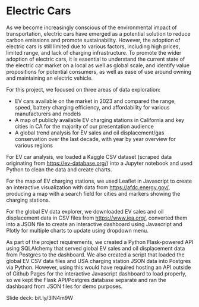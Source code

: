 # Electric Cars


As we become increasingly conscious of the environmental impact of transportation, electric cars have emerged as a potential solution to reduce carbon emissions and promote sustainability. However, the adoption of electric cars is still limited due to various factors, including high prices, limited range, and lack of charging infrastructure. To promote the wider adoption of electric cars, it is essential to understand the current state of the electric car market on a local as well as global scale, and identify value propositions for potential consumers, as well as ease of use around owning and maintaining an electric vehicle. 


For this project, we focused on three areas of data exploration:
- EV cars available on the market in 2023 and compared the range, speed, battery charging efficiency, and affordability for various manufacturers and models
- A map of publicly available EV charging stations in California and key cities in CA for the majority of our presentation audience 
- A global trend analysis for EV sales and oil displacement/gas conservation over the last decade, with year by year overview for various regions


For EV car analysis, we loaded a Kaggle CSV dataset (scraped data originating from https://ev-database.org/) into a Jupyter notebook and used Python to clean the data and create charts. 


For the map of EV charging stations, we used Leaflet in Javascript to create an interactive visualization with data from https://afdc.energy.gov/, producing a map with a search field for cities and markers showing the charging stations.


For the global EV data explorer, we downloaded EV sales and oil displacement data in CSV files from https://www.iea.org/, converted them into a JSON file to create an interactive dashboard using Javascript and Plotly for multiple charts to update using dropdown menu.


As part of the project requirements, we created a Python Flask-powered API using SQLAlchemy that served global EV sales and oil displacement data from Postgres to the dashboard. We also created a script that loaded the global EV CSV data files and USA charging station JSON data into Postgres via Python. However, using this would have required hosting an API outside of Github Pages for the interactive Javascript dashboard to load properly, so we kept the Flask API/Postgres database separate and ran the dashboard from JSON files for demo purposes.


Slide deck: bit.ly/3IN4m9W
